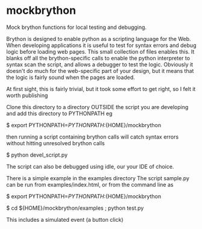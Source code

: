 # mockbrython
Mock brython functions for local testing and debugging.

Brython is designed to enable python as a scripting language for the Web. When developing applications it is useful to test for syntax errors and debug logic before loading web pages. This small collection of files enables this. It blanks off all the brython-specific calls to enable the python interpreter to syntax scan the script, and allows a debugger to test the logic. Obviously it doesn't do much for the web-specific part of your design, but it means that the logic is fairly sound when the pages are loaded.

At first sight, this is fairly trivial, but it took some effort to get right, so I felt it worth publishing

Clone this directory to a directory OUTSIDE the script you are developing and add this directory to PYTHONPATH
eg

$ export PYTHONPATH=${PYTHONPATH}:${HOME}/mockbrython

then running a script containing brython calls will catch syntax errors without hitting unresolved brython calls

$ python devel_script.py


The script can also be debugged using idle, our your IDE of choice. 

There is a simple example in the examples directory
The script sample.py can be run from examples/index.html, or from the command line as

$ export PYTHONPATH=${PYTHONPATH}:${HOME}/mockbrython

$ cd ${HOME}/mockbrython/examples ; python test.py

This includes a simulated event (a button click)
